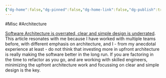 ```yaml
---
{"dg-home":false,"dg-pinned":false,"dg-home-link":false,"dg-publish":true,"tags":["dgblip"],"created-date":"2019-09-24T00:00:00","disabled rules":["yaml-title","yaml-title-alias","file-name-heading"],"title":"philipp @ 2019-09-24","dg-permalink":"2019/09/24/architecture-is-overrated/","updated-date":"2025-04-30T22:27:35","dg-path":"blips/2019-09-24-architecture-is-overrated.md","permalink":"/2019/09/24/architecture-is-overrated/","dgPassFrontmatter":true}
---
```



#Misc #Architecture

[Software Architecture is overrated, clear and simple design is underrated](https://blog.pragmaticengineer.com/software-architecture-is-overrated/). This article resonates with me because I have worked with multiple teams before, with different emphasis on architecture, and I - from my anecdotal experience at least - do not think that investing more in upfront architecture is really making the software better in the long run. If you are factoring in the time to refactor as you go, and are working with skilled engineers, minimizing the upfront architecture work and focussing on clear and simple design is the key.



